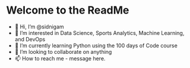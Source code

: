 # Welcome to the ReadMe

- 👋 Hi, I’m @sidnigam
- 👀 I’m interested in Data Science, Sports Analytics, Machine Learning, and DevOps
- 🌱 I’m currently learning Python using the 100 days of Code course
- 💞️ I’m looking to collaborate on anything
- 📫 How to reach me - message here.

<!---
sidnigam/sidnigam is a ✨ special ✨ repository because its `README.md` (this file) appears on your GitHub profile.
You can click the Preview link to take a look at your changes.
--->
